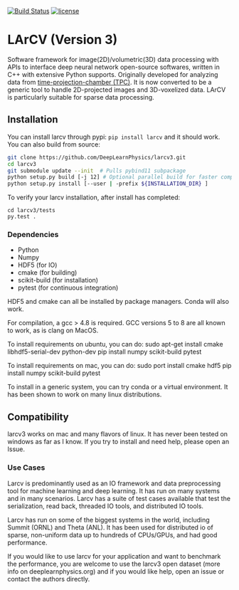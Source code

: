 [![Build Status](https://app.travis-ci.com/DeepLearnPhysics/larcv3.svg?branch=develop)](https://travis-ci.com/DeepLearnPhysics/larcv3) [![license](https://img.shields.io/github/license/mashape/apistatus.svg)](https://raw.githubusercontent.com/DeepLearnPhysics/larcv2/develop/LICENSE) 

# LArCV (Version 3)
Software framework for image(2D)/volumetric(3D) data processing with APIs to interface deep neural network open-source softwares, written in C++ with extensive Python supports.  Originally developed for analyzing data from [time-projection-chamber (TPC)](https://en.wikipedia.org/wiki/Time_projection_chamber). It is now converted to be a generic tool to handle 2D-projected images and 3D-voxelized data. LArCV is particularly suitable for sparse data processing.


## Installation

You can install larcv through pypi: `pip install larcv` and it should work.  You can also build from source:

```bash
git clone https://github.com/DeepLearnPhysics/larcv3.git
cd larcv3
git submodule update --init  # Pulls pybind11 subpackage
python setup.py build [-j 12] # Optional parallel build for faster compilation
python setup.py install [--user | -prefix ${INSTALLATION_DIR} ] 
```

To verify your larcv installation, after install has completed:
```
cd larcv3/tests
py.test .
```


### Dependencies

* Python
* Numpy
* HDF5 (for IO)
* cmake (for building)
* scikit-build (for installation)
* pytest (for continuous integration)

HDF5 and cmake can all be installed by package managers.  Conda will also work.

For compilation, a gcc > 4.8 is required.  GCC versions 5 to 8 are all known to work, as is clang on MacOS.

To install requirements on ubuntu, you can do:
sudo apt-get install cmake libhdf5-serial-dev python-dev
pip install numpy scikit-build pytest

To install requirements on mac, you can do:
sudo port install cmake hdf5
pip install numpy scikit-build pytest

To install in a generic system, you can try conda or a virtual environment.  It has been shown to work on many linux distributions.

<!-- ## Wiki -->

<!-- Checkout the [Wiki](https://github.com/DeepLearnPhysics/larcv3/wiki) for notes on using this code. -->


## Compatibility

larcv3 works on mac and many flavors of linux.  It has never been tested on windows as far as I know.  If you try to install and need help, please open an Issue.

### Use Cases

Larcv is predominantly used as an IO framework and data preprocessing tool for machine learning and deep learning.  It has run on many systems and in many scenarios.  Larcv has a suite of test cases available that test the serialization, read back, threaded IO tools, and distributed IO tools.

Larcv has run on some of the biggest systems in the world, including Summit (ORNL) and Theta (ANL).  It has been used for distributed io of sparse, non-uniform data up to hundreds of CPUs/GPUs, and had good performance.

If you would like to use larcv for your application and want to benchmark the performance, you are welcome to use the larcv3 open dataset (more info on deeplearnphysics.org) and if you would like help, open an issue or contact the authors directly.





